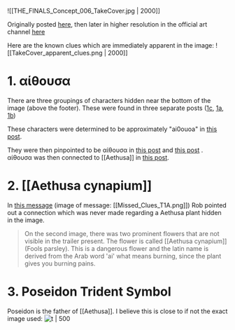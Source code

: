 ![[THE_FINALS_Concept_006_TakeCover.jpg | 2000]]

Originally posted [here](https://discord.com/channels/1008696016318513243/1011929497139953744/1027944952698781728), then later in higher resolution in the official art channel [here](https://discord.com/channels/1008696016318513243/1031539174743998526/1034397078736085003)

Here are the known clues which are immediately apparent in the image:
![[TakeCover_apparent_clues.png | 2000]]
# 1. αίθουσα
There are three groupings of characters hidden near the bottom of the image (above the footer). These were found in three separate posts ([1c](https://discord.com/channels/1008696016318513243/1011929497139953744/1027948287904460851), [1a](https://discord.com/channels/1008696016318513243/1011929497139953744/1028027996969369670), [1b](https://discord.com/channels/1008696016318513243/1011929497139953744/1028029333253664919))

These characters were determined to be approximately "ai0ouoa" in [this post](https://discord.com/channels/1008696016318513243/1011929497139953744/1028317097350148167). 

They were then pinpointed to be αίθουσα in [this post](https://discord.com/channels/1008696016318513243/1011929497139953744/1028327159749689384) and [this post](https://discord.com/channels/1008696016318513243/1011929497139953744/1028330278369886368) .
αίθουσα was then connected to [[Aethusa]] in [this post](https://discord.com/channels/1008696016318513243/1011929497139953744/1028689483052355794).

# 2.  [[Aethusa cynapium]]

In [this message](https://discord.com/channels/1008696016318513243/1011929497139953744/1029659270821724160) (image of message: [[Missed_Clues_T1A.png]]) Rob pointed out a connection which was never made regarding a Aethusa plant hidden in the image.
> On the second image, there was two prominent flowers that are not visible in the trailer present. The flower is called [[Aethusa cynapium]] (Fools parsley). This is a dangerous flower and the latin name is derived from the Arab word 'ai' what means burning, since the plant gives you burning pains.

# 3. Poseidon Trident Symbol
Poseidon is the father of [[Aethusa]]. 
I believe this is close to if not the exact image used:
![t | 500](https://emoji.discadia.com/emojis/4c32751d-2e08-412e-ae5a-805743d3898b.png)
